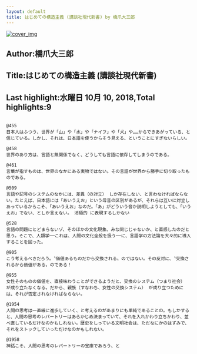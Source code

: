 ```yaml
---
layout: default
title: はじめての構造主義 (講談社現代新書) by 橋爪大三郎
---
```


[![cover_img](http://images-jp.amazon.com/images/P/B00IEC34CM.09.MZZZZZZZ.jpg)](https://www.amazon.co.jp/dp/B00IEC34CM)  
## Author:橋爪大三郎  
## Title:はじめての構造主義 (講談社現代新書)  
## Last highlight:水曜日 10月 10, 2018,Total highlights:9  
```
  
@455  
日本人はふつう、世界が「山」や「水」や「ナイフ」や「犬」や……からできあがっている、と信じている。しかし、それは、日本語を使うからそう見える、ということにすぎないらしい。  
  
@458  
世界のあり方は、言語と無関係でなく、どうしても言語に依存してしまうのである。  
  
@461  
言葉が指すものは、世界のなかにある実物ではない。その言語が世界から勝手に切り取ったものである。  
  
@509  
言語や記号のシステムのなかには、差異（の対立） しか存在しない、と言わなければならない。たとえば、日本語には「あいうえお」という母音の区別があるが、それらは互いに対立しあっているからこそ、「あいうえお」なのだ。「あ」がどういう音か説明しようとしても、「いうえお」でない、としか言えない。 消極的 に表現するしかない  
  
@528  
言語の問題にとどまらないゾ、そのほかの文化現象、みな同じじゃないか、と直感したのだと思う。そこで、人類学──これは、人間の文化全般を扱う──に、言語学の方法論を大々的に導入することを図った。  
  
@905  
こう考えるべきだろう。〝価値あるものだから交換される〟のではない。その反対に、〝交換されるから価値がある〟のである！  
  
@955  
女性そのものの価値を、直接味わうことができるようだと、交換のシステム（つまり社会） が成り立たなくなる。だから、親族（すなわち、女性の交換システム） が成り立つためには、それが否定されなければならない。  
  
@1954  
人間の思考は一直線に進歩していく、と考えるのがあまりにも単純であることの。もしかすると、人間の思考のレパートリーはあらかじめ決まっていて、それを入れかわり立ちかわり、並べ直しているだけなのかもしれない。歴史をしっている文明社会は、ただなにかのはずみで、それをストックしていっただけなのかもしれない。  
  
@1958  
神話こそ、人間の思考のレパートリーの宝庫であろう、と  